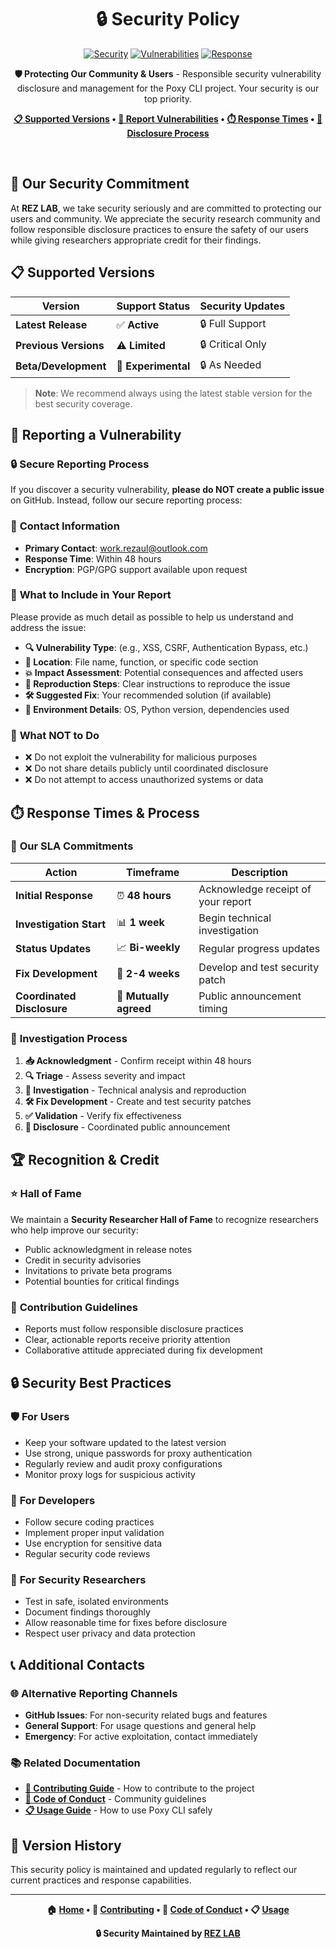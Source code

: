 <div align="center">

# 🔒 Security Policy

[![Security](https://img.shields.io/badge/Security-Responsible%20Disclosure-red)](#)
[![Vulnerabilities](https://img.shields.io/badge/Vulnerabilities-Report%20Here-blue)](#)
[![Response](https://img.shields.io/badge/Response-48h%20SLA-green)](#)

</div>

<div align="center">

**🛡️ Protecting Our Community & Users** - Responsible security vulnerability disclosure and management for the Poxy CLI project. Your security is our top priority.

**[📋 Supported Versions](#-supported-versions) • [🚨 Report Vulnerabilities](#-reporting-a-vulnerability) • [⏱️ Response Times](#️-response-times) • [🔄 Disclosure Process](#-disclosure-process)**

</div>

<br/>

## 🎯 Our Security Commitment

At **REZ LAB**, we take security seriously and are committed to protecting our users and community. We appreciate the security research community and follow responsible disclosure practices to ensure the safety of our users while giving researchers appropriate credit for their findings.

## 📋 Supported Versions

| Version | Support Status | Security Updates |
|---------|---------------|------------------|
| **Latest Release** | ✅ **Active** | 🔒 Full Support |
| **Previous Versions** | ⚠️ **Limited** | 🔒 Critical Only |
| **Beta/Development** | 🚧 **Experimental** | 🔒 As Needed |

> **Note**: We recommend always using the latest stable version for the best security coverage.

## 🚨 Reporting a Vulnerability

### 🔒 **Secure Reporting Process**

If you discover a security vulnerability, **please do NOT create a public issue** on GitHub. Instead, follow our secure reporting process:

### 📧 **Contact Information**
- **Primary Contact**: work.rezaul@outlook.com
- **Response Time**: Within 48 hours
- **Encryption**: PGP/GPG support available upon request

### 📝 **What to Include in Your Report**

Please provide as much detail as possible to help us understand and address the issue:

- **🔍 Vulnerability Type**: (e.g., XSS, CSRF, Authentication Bypass, etc.)
- **📍 Location**: File name, function, or specific code section
- **💥 Impact Assessment**: Potential consequences and affected users
- **🔄 Reproduction Steps**: Clear instructions to reproduce the issue
- **🛠️ Suggested Fix**: Your recommended solution (if available)
- **🔧 Environment Details**: OS, Python version, dependencies used

### 🚫 **What NOT to Do**
- ❌ Do not exploit the vulnerability for malicious purposes
- ❌ Do not share details publicly until coordinated disclosure
- ❌ Do not attempt to access unauthorized systems or data

## ⏱️ Response Times & Process

### 📅 **Our SLA Commitments**

| Action | Timeframe | Description |
|--------|-----------|-------------|
| **Initial Response** | ⏰ **48 hours** | Acknowledge receipt of your report |
| **Investigation Start** | 📊 **1 week** | Begin technical investigation |
| **Status Updates** | 📈 **Bi-weekly** | Regular progress updates |
| **Fix Development** | 🔧 **2-4 weeks** | Develop and test security patch |
| **Coordinated Disclosure** | 📢 **Mutually agreed** | Public announcement timing |

### 🔄 **Investigation Process**

1. **📥 Acknowledgment** - Confirm receipt within 48 hours
2. **🔍 Triage** - Assess severity and impact
3. **🔬 Investigation** - Technical analysis and reproduction
4. **🛠️ Fix Development** - Create and test security patches
5. **✅ Validation** - Verify fix effectiveness
6. **📢 Disclosure** - Coordinated public announcement

## 🏆 Recognition & Credit

### ⭐ **Hall of Fame**
We maintain a **Security Researcher Hall of Fame** to recognize researchers who help improve our security:

- Public acknowledgment in release notes
- Credit in security advisories
- Invitations to private beta programs
- Potential bounties for critical findings

### 🏅 **Contribution Guidelines**
- Reports must follow responsible disclosure practices
- Clear, actionable reports receive priority attention
- Collaborative attitude appreciated during fix development

## 🔒 Security Best Practices

### 🛡️ **For Users**
- Keep your software updated to the latest version
- Use strong, unique passwords for proxy authentication
- Regularly review and audit proxy configurations
- Monitor proxy logs for suspicious activity

### 🔧 **For Developers**
- Follow secure coding practices
- Implement proper input validation
- Use encryption for sensitive data
- Regular security code reviews

### 🚨 **For Security Researchers**
- Test in safe, isolated environments
- Document findings thoroughly
- Allow reasonable time for fixes before disclosure
- Respect user privacy and data protection

## 📞 Additional Contacts

### 🌐 **Alternative Reporting Channels**
- **GitHub Issues**: For non-security related bugs and features
- **General Support**: For usage questions and general help
- **Emergency**: For active exploitation, contact immediately

### 📚 **Related Documentation**
- **[📖 Contributing Guide](CONTRIBUTING.md)** - How to contribute to the project
- **[🤝 Code of Conduct](CODE_OF_CONDUCT.md)** - Community guidelines
- **[📋 Usage Guide](USAGE.md)** - How to use Poxy CLI safely

## 🔄 Version History

This security policy is maintained and updated regularly to reflect our current practices and response capabilities.

---

<div align="center">

**🏠 [Home](README.md) • 📖 [Contributing](CONTRIBUTING.md) • 🤝 [Code of Conduct](CODE_OF_CONDUCT.md) • 📋 [Usage](USAGE.md)**

**🔒 Security Maintained by [REZ LAB](https://github.com/rezaulwork)**

</div>
